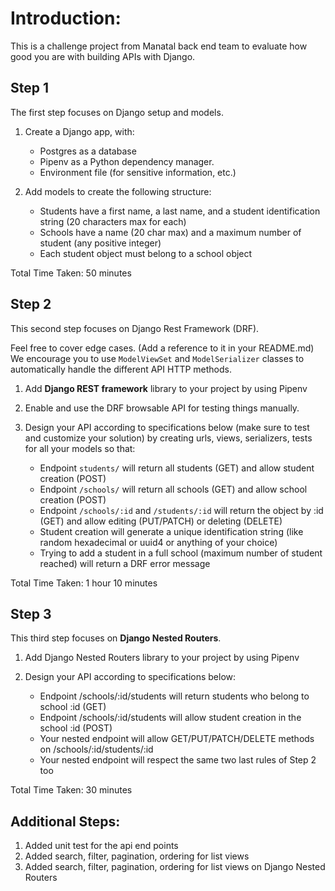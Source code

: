 # Introduction:

This is a challenge project from Manatal back end team to evaluate how good you are with building APIs with Django.

## Step 1

The first step focuses on Django setup and models.

1. Create a Django app, with:
     - Postgres as a database
     - Pipenv as a Python dependency manager.
     - Environment file (for sensitive information, etc.)

2. Add models to create the following structure:
     - Students have a first name, a last name, and a student identification string (20 characters max for each)
     - Schools have a name (20 char max) and a maximum number of student (any positive integer)
     - Each student object must belong to a school object

Total Time Taken: 50 minutes

## Step 2

This second step focuses on Django Rest Framework (DRF).

Feel free to cover edge cases. (Add a reference to it in your README.md)
We encourage you to use `ModelViewSet` and `ModelSerializer` classes to automatically handle the different API HTTP methods.

1. Add __Django REST framework__ library to your project by using Pipenv

2. Enable and use the DRF browsable API for testing things manually.

3. Design your API according to specifications below (make sure to test and customize your solution) by creating urls, views, serializers, tests for all your models so that:
     - Endpoint `students/` will return all students (GET) and allow student creation (POST)
     - Endpoint `/schools/` will return all schools (GET) and allow school creation (POST)
     - Endpoint `/schools/:id` and `/students/:id` will return the object by :id (GET) and allow editing (PUT/PATCH) or deleting (DELETE)
     - Student creation will generate a unique identification string (like random hexadecimal or uuid4 or anything of your choice)
     - Trying to add a student in a full school (maximum number of student reached) will return a DRF error message

Total Time Taken: 1 hour 10 minutes

## Step 3

This third step focuses on __Django Nested Routers__.

1. Add Django Nested Routers library to your project by using Pipenv

2. Design your API according to specifications below:
     - Endpoint /schools/:id/students will return students who belong to school :id (GET)
     - Endpoint /schools/:id/students will allow student creation in the school :id (POST)
     - Your nested endpoint will allow GET/PUT/PATCH/DELETE methods on /schools/:id/students/:id
     - Your nested endpoint will respect the same two last rules of Step 2 too
     
Total Time Taken: 30 minutes

## Additional Steps:
1. Added unit test for the api end points
2. Added search, filter, pagination, ordering for list views
3. Added search, filter, pagination, ordering for list views on Django Nested Routers

